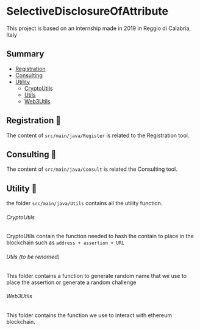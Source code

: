 # SelectiveDisclosureOfAttribute


This project is based on an internship made in 2019 in Reggio di Calabria, Italy

## Summary
* [Registration](#registration-pencil)   
* [Consulting](#consulting-eyes) 
* [Utility](#utility-wrench)    
  * [CryptoUtils](#CryptoUtils)
  * [Utils](#Utils)
  * [Web3Utils](#Web3Utils)

## Registration :pencil:

The content of ```src/main/java/Register``` is related to the Registration tool.

## Consulting :eyes:

The content of ```src/main/java/Consult``` is related the Consulting tool.

## Utility :wrench:

the folder ```src/main/java/Utils``` contains all the utility function.

###### CryptoUtils

CryptoUtils contain the function needed to hash the contain to place in the blockchain such as ```address + assertion + URL```

###### Utils (to be renamed)

This folder contains a function to generate random name that we use to place the assertion or generate a random challenge

###### Web3Utils

This folder contains the function we use to interact with ethereum blockchain.
